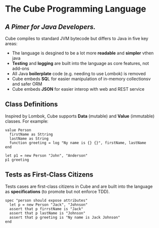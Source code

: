 # The Cube Programming Language
## _A Pimer for Java Developers._

Cube compiles to standard JVM bytecode but differs to Java in five key areas:

- The language is desgined to be a lot more **readable** and **simpler** vthen java
- **Testing** and **logging** are built into the language as core features, not add-ons
- All Java **boilerplate** code (e.g. needing to use Lombok) is removed
- Cube embeds **SQ**L for easier manipulation of in-memory collectionsv and safer ORM
- Cube embeds **JSON** for easier interop with web and REST service

## Class Definitions

Inspired by Lombok, Cube supports **Data** (mutable) and **Value** (immutable) classes. For example:

```
value Person
  firstName as Sttring
  lastName as String
  function greeting = log "Ny name is {} {}", firstName, lastName
end

let p1 = new Person "John", "Anderson"
p1 greeting
```

## Tests as First-Class Citizens

Tests cases are first-class citizens in Cube and are built into the language as **specifications** (to promote  but not enforce TDD).

```
spec "person should expose attributes"
  let p = new Person "Jack", "Johnson"
  assert that p firrstName is "Jack"
  assert that p lastName is "Johnson"
  assert that p greeting is "Ny name is Jack Johnson"
end
```
